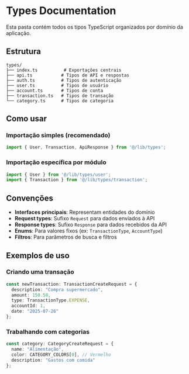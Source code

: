 # Types Documentation

Esta pasta contém todos os tipos TypeScript organizados por domínio da aplicação.

## Estrutura

```text
types/
├── index.ts          # Exportações centrais
├── api.ts           # Tipos de API e respostas
├── auth.ts          # Tipos de autenticação
├── user.ts          # Tipos de usuário
├── account.ts       # Tipos de conta
├── transaction.ts   # Tipos de transação
└── category.ts      # Tipos de categoria
```

## Como usar

### Importação simples (recomendado)

```typescript
import { User, Transaction, ApiResponse } from '@/lib/types';
```

### Importação específica por módulo

```typescript
import { User } from '@/lib/types/user';
import { Transaction } from '@/lib/types/transaction';
```

## Convenções

- **Interfaces principais**: Representam entidades do domínio
- **Request types**: Sufixo `Request` para dados enviados à API
- **Response types**: Sufixo `Response` para dados recebidos da API
- **Enums**: Para valores fixos (ex: `TransactionType`, `AccountType`)
- **Filtros**: Para parâmetros de busca e filtros

## Exemplos de uso

### Criando uma transação

```typescript
const newTransaction: TransactionCreateRequest = {
  description: "Compra supermercado",
  amount: 150.50,
  type: TransactionType.EXPENSE,
  accountId: 1,
  date: "2025-07-26"
};
```

### Trabalhando com categorias

```typescript
const category: CategoryCreateRequest = {
  name: "Alimentação",
  color: CATEGORY_COLORS[0], // Vermelho
  description: "Gastos com comida"
};
```
